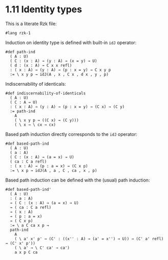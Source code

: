 # 1.11 Identity types

This is a literate Rzk file:

```rzk
#lang rzk-1
```

Induction on identity type is defined with built-in `idJ` operator:

```rzk
#def path-ind
  ( A : U)
  ( C : (x : A) → (y : A) → (x = y) → U)
  ( d : (x : A) → C x x refl)
  : ( x : A) → (y : A) → (p : x = y) → C x y p
  := \ x y p → idJ(A , x , C x , d x , y , p)
```

Indiscernability of identicals:

```rzk
#def indiscernability-of-identicals
  ( A : U)
  ( C : A → U)
  : ( x : A) → (y : A) → (p : x = y) → (C x) → (C y)
  := path-ind
    A
    ( \ x y p → ((C x) → (C y)))
    ( \ x → \ cx → cx)
```

Based path induction directly corresponds to the `idJ` operator:

```rzk
#def based-path-ind
  ( A : U)
  ( a : A)   
  ( C : (x : A) → (a = x) → U)
  ( ca : C a refl)
  : ( x : A) → (p : a = x) → (C x p)
  := \ x p → idJ(A , a , C , ca , x , p)
```


Based path induction can be defined with the (usual) path induction:

```rzk
#def based-path-ind'
  ( A : U)
  : ( a : A)
  → ( C : (x : A) → (a = x) → U)
  → ( ca : C a refl)
  → ( x : A)
  → ( p : a = x)
  → ( C x p)
  := \ a C ca x p → 
  path-ind 
    A
    ( \ a' x' p' → (C' : ((x'' : A) → (a' = x'') → U)) → (C' a' refl) → (C' x' p'))
    ( \ a' → \ C' ca' → ca')
    a x p C ca
```
